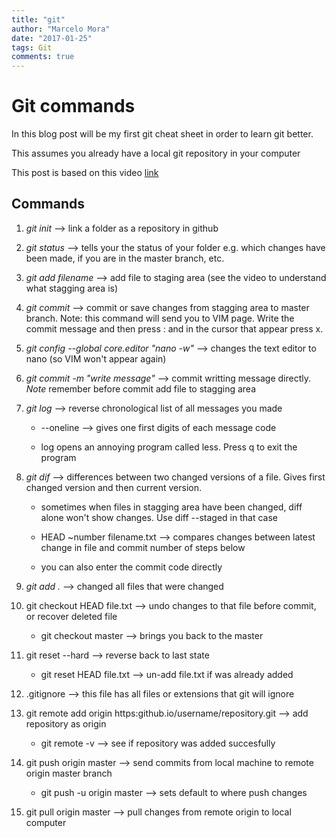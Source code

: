 ```yaml
---
title: "git"
author: "Marcelo Mora"
date: "2017-01-25"
tags: Git
comments: true
---
```


# Git commands


In this blog post will be my first git cheat sheet in order to learn git better.

This assumes you already have a local git repository in your computer

This post is based on this video [link](https://www.youtube.com/watch?v=IpUDlhh8I2E)

## Commands

1. *git  init*  --> link a folder as a repository in github

2. *git status*  --> tells your the status of your folder e.g. which changes have been made, if you are in the master branch, etc.

3. *git add filename*  --> add file to staging area (see the video to understand what stagging area is)

4. *git commit* --> commit or save changes from stagging area to master branch. Note: this command will send you to VIM page. Write the commit message and then press : and in the cursor that appear press x.

5. *git config --global core.editor "nano -w"* --> changes the text editor to nano (so VIM won't appear again)

6. *git commit -m "write message"* --> commit writting message directly. *Note* remember before commit add  file to stagging area 

7. *git log* --> reverse chronological list of all messages you made

     + --oneline --> gives one first digits of each message code

     + log opens an annoying program called less. Press q to exit the program 

8. *git dif* --> differences between two changed versions of a file. Gives first changed version and then current version.     

     + sometimes when files in stagging area have been changed, diff alone won't show changes. Use diff --staged in that case 

	 + HEAD ~number filename.txt --> compares changes between latest change in file and commit number of steps below 
	 
	 + you can also enter the commit code directly
	 
9. *git add .* --> changed all files that were changed

10. git checkout HEAD file.txt --> undo changes to that file before commit, or recover deleted file

     + git checkout master --> brings you back to the master 

11. git reset --hard --> reverse back to last state 

     + git reset HEAD file.txt --> un-add file.txt if was already added

12. .gitignore --> this file has all files or extensions that git will ignore 	 

13. git remote add origin https:github.io/username/repository.git --> add repository as origin

	 + git remote -v  --> see if repository was added succesfully 

14. git push origin master --> send commits from local machine to remote origin master branch 
  
     + git push -u origin master --> sets default to where push changes  

15. git pull origin master -->  pull changes from remote origin to local computer

	 
